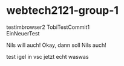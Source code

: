 # webtech2121-group-1
testimbrowser2
TobiTestCommit1  
EinNeuerTest

Nils will auch!
Okay, dann soll Nils auch!

test igel in vsc jetzt echt
waswas